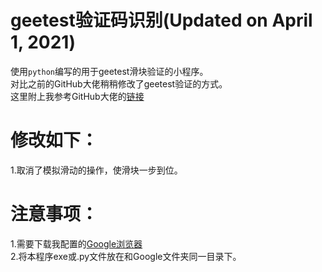 # geetest验证码识别(Updated on April 1, 2021)  
使用`python`编写的用于geetest滑块验证的小程序。  
对比之前的GitHub大佬稍稍修改了geetest验证的方式。  
这里附上我参考GitHub大佬的[链接](https://github.com/CrazyBunQnQ/GeetestCrack)  
# 修改如下：  
1.取消了模拟滑动的操作，使滑块一步到位。  
# 注意事项：  
1.需要下载我配置的[Google浏览器](https://github.com/408029164/QQ_Sign-in_killgeetest/tree/Google)  
2.将本程序exe或.py文件放在和Google文件夹同一目录下。  